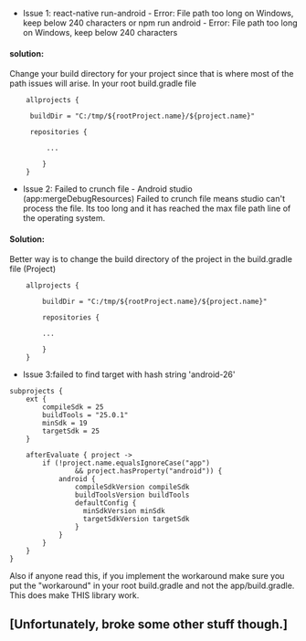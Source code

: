 * Issue 1: react-native run-android - Error: File path too long on Windows, keep below 240 characters
  or npm run android - Error: File path too long on Windows, keep below 240 characters

#### solution:

Change your build directory for your project since that is where most of the path issues will arise.
In your root build.gradle file

```
    allprojects {

     buildDir = "C:/tmp/${rootProject.name}/${project.name}"

     repositories {

         ...

        }
    }
```

* Issue 2: Failed to crunch file - Android studio (app:mergeDebugResources)
  Failed to crunch file means studio can't process the file. Its too long and it has reached the max file path line of the operating system.

#### Solution:

Better way is to change the build directory of the project in the build.gradle file (Project)

```
    allprojects {

        buildDir = "C:/tmp/${rootProject.name}/${project.name}"

        repositories {

        ...

        }
    }
```

* Issue 3:failed to find target with hash string 'android-26'

```
subprojects {
    ext {
        compileSdk = 25
        buildTools = "25.0.1"
        minSdk = 19
        targetSdk = 25
    }

    afterEvaluate { project ->
        if (!project.name.equalsIgnoreCase("app")
                && project.hasProperty("android")) {
            android {
                compileSdkVersion compileSdk
                buildToolsVersion buildTools
                defaultConfig {
                  minSdkVersion minSdk
                  targetSdkVersion targetSdk
                }
            }
        }
    }
}
```

Also if anyone read this, if you implement the workaround make sure you put the "workaround" in your root build.gradle and not the app/build.gradle. This does make THIS library work.

## [Unfortunately, broke some other stuff though.]
